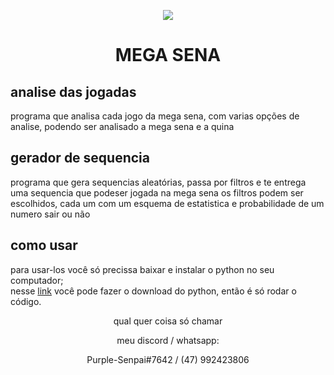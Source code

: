 <p align='center'><img src="https://user-images.githubusercontent.com/59841892/172246325-20079a3f-f798-43d9-b157-22e939ebf931.png"></p>
<h1 align="center"> MEGA SENA </h1>

## analise das jogadas

programa que analisa cada jogo da mega sena, com varias opções de analise, podendo ser analisado a mega sena e a quina

## gerador de sequencia

programa que gera sequencias aleatórias, passa por filtros e te entrega uma sequencia que podeser jogada na mega sena
os filtros podem ser escolhidos, cada um com um esquema de estatistica e probabilidade de um numero sair ou não

## como usar

para usar-los você só precissa baixar e instalar o python no seu computador;<br>
nesse [link](https://www.python.org) você pode fazer o download do python, então é só rodar o código.

<p align='center'>qual quer coisa só chamar</p>
<p align='center'>meu discord / whatsapp:</p>
<p align='center'>Purple-Senpai#7642 / (47) 992423806</p>
